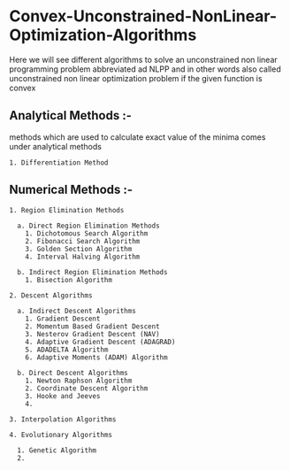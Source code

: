 # Convex-Unconstrained-NonLinear-Optimization-Algorithms
Here we will see different algorithms to solve an unconstrained non linear programming problem abbreviated ad NLPP and in other words also called unconstrained non linear optimization problem if the given function is convex

##   Analytical Methods :- 
methods which are used to calculate exact value of the minima comes under analytical methods

    1. Differentiation Method
##   Numerical Methods :-

    1. Region Elimination Methods

      a. Direct Region Elimination Methods
        1. Dichotomous Search Algorithm
        2. Fibonacci Search Algorithm
        3. Golden Section Algorithm
        4. Interval Halving Algorithm

      b. Indirect Region Elimination Methods
        1. Bisection Algorithm

    2. Descent Algorithms

      a. Indirect Descent Algorithms
        1. Gradient Descent
        2. Momentum Based Gradient Descent
        3. Nesterov Gradient Descent (NAV)
        4. Adaptive Gradient Descent (ADAGRAD)
        5. ADADELTA Algorithm
        6. Adaptive Moments (ADAM) Algorithm

      b. Direct Descent Algorithms
        1. Newton Raphson Algorithm
        2. Coordinate Descent Algorithm
        3. Hooke and Jeeves
        4. 

    3. Interpolation Algorithms

    4. Evolutionary Algorithms

      1. Genetic Algorithm
      2.  
